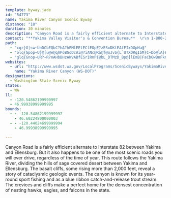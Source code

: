```yaml
---
template: byway.jade
id: "54773"
name: Yakima River Canyon Scenic Byway
distance: "18"
duration: 30 minutes
description: "Canyon Road is a fairly efficient alternate to Interstate 82 between Yakima and Ellensburg. But it also happens to be one of the most scenic roads you will ever drive, regardless of the time of year. "
contact: "**Yakima Valley Visitor's & Convention Bureau**  \r\n 1-800-221-0751  \r\n [Send E-mail](mailto:yvvcb@visityakima.com )  \r\n\r\n"
path: 
  - "cqz}G|sw~UnDCbEQbC?hA?hEMlEEtEClEOpE?zESxDKtEAfFIxDGpHa@"
  - "olq{Gpop~U}@[u@e@qAPoBGoDcAi@?iANc@Ra@f@oJvS{L`U?XORqIbM}C~Do@lA}BjIKLsC`Km@~Ao@nAgArAw@p@gDxBwHlEqErBaCj@q@^mCLmo@BiUL?{LyeBo}@O_@_AmAgAyBwH}Ru@{AqFyHkNaQkIuK_BeEUgAWuBKeCiAuzAIaBU_BgGe\\OyBRmAd@kA{JiQcCkCgBeAkBg@iRgDceBkYuAg@s@u@u@mAcDaKy@_BuJcIm`@uZqCoCmF{GmFeJaFoJuAmB}B_CmGmEcAeAgCcEkB_Fs@qCiAoCmD_FuAaAcB}@aKaCwBDcARsAp@kBbBeHdI{@j@y@ZoARuKd@sBBcAScEwBeDeCiHgIgD}BgC}AuD_D{Au@}Ae@aFk@sER}Cv@yEhCcAb@u@f@}@~@oC`E}ClFi@|ASfAu@nE}A~KYzCk@lJi@vA_@`@s@V_Ac@iBaC}JiL_By@k@Km@DoAZqKrHeAX}@EeAYy@q@gEwG}GmJ_As@sCk@_KYeBDgALeA^cBfAuHrIqAxA}@l@q@JqAAcBeAeAwBgC{O_AoEoAyCs@oCo@qA_BmByA_@mMgA{@?y@ZyA~@oQzPkKfJgCfAgD^kB?cBQaIsCqJaFiO_G_Ca@}GF}APuBx@{FxD_B~AaEnGeTd`@qD~EsBtBoB~A}HdFkA^_ALeA?_BSaBm@{@k@s@s@_AsAi@wAe@{B_@gDEqB@uCN_BjGi[tAoJh@mFNsEEgC_@_Gs@sEy@{Du@gCgAmCyC_GiBmCyAsAyBaBmBk@mGm@qEUyB^uAn@gHzF{C~CoEzGwGbL}CxGcFtLaCdFmC`FeDzEsClDmFrF{TbT_Ar@iAd@uAd@gHfAaLzCaAJeAAiBq@sEyC{EuDkAkAeLqNiAeCy@}@_AUi@CgGdAoAY{EyBuCJsB`@cBn@uHnD{@j@mAxAs@xA[hA{AlL]jB}@nCe@jA}@|AuAfB}@x@kC`B}Af@eCX_Jg@yAe@kCoDyAkAuAg@sBCiBj@sO`LoAvAs@vAu@dDSlBoCjb@K~DGnJZxe@MjCYtAe@jA}@lAcAf@eB\\mAKuAq@iJoHuE{CgGsCiDeA}A]iKi@{BDgFtAcC|@yBzAuLrKcDrDc@t@uAdDcArDi@lDoB`QYbBy@pC_A~BwGpMgCrE_C~C}CdCcAX_A?y@Sy@o@i@u@c@kAUaBEeBNuBh@kBdOuZz@oCXwAb@iCRkCTeEDgEIcCq@gF}AkJy@aDcBmE_AmBgBmCoEyEiCgBsCqAmA_@_BY{BEeBVsAZgExAqAv@_B`B}ArCcC~Gi@xBOtAs@`NHtETxBXlBnAdEdEtJf@dBb@xBRzCHdDIlE}@~Fy@zB_BfDsBvBkMlIuJfGuAn@cMvEeBbAyAjAqDtD_B~BcBxCiEzI_A|AgB~AsC`B_ARcAGu@Yo@q@m@wASy@G{@@{AlB{NXkCXgGDsBIeC_@yBe@_Bm@uAoCqDmAoAuAeAcAg@oASmAQ_B?iBXmBr@_BfAcBlBmAnBw^jy@}ArBmAx@{Al@mF|@wBl@wHtFmDzCeBt@cANwDVgJ`@mo@pJ}MhC}IjC{IfDkL`G_c@nW}X~PqSpL}p@la@_SnLqT~Mye@jYsUbOsMlHuClBec@vW}V|M"
  - "glq{Gnop~UR?~R?nAHbBHzAWvABfESrIRnP{@bL_DTMzD_Bp@]lEmB|FaCbGwBnFkCbGgBbGsBnFwB"
websites: 
  - url: "http://www.wsdot.wa.gov/LocalPrograms/ScenicByways/YakimaRiver.htm"
    name: "Yakima River Canyon (WS-DOT)"
designations: 
  - Washington State Scenic Byway
states: 
  - WA
ll: 
  - -120.54862199999997
  - 46.99938999999995
bounds: 
  - - -120.54862199999997
    - 46.60224800000003
  - - -120.44024699999994
    - 46.99938999999995

---
```


Canyon Road is a fairly efficient alternate to Interstate 82 between Yakima and Ellensburg. But it also happens to be one of the most scenic roads you will ever drive, regardless of the time of year. This route follows the Yakima River, dividing the hills of sage covered desert between Yakima and Ellensburg. The basalt cliffs, some rising more than 2,000 feet, reveal a story of cataclysmic geologic events. The canyon is known for its year-round sport fishing and as a blue ribbon catch-and-release trout stream. The crevices and cliffs make a perfect home for the densest concentration of nesting hawks, eagles, and falcons in the state.